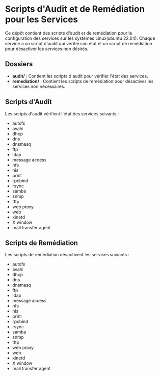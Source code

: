 # Scripts d'Audit et de Remédiation pour les Services

Ce dépôt contient des scripts d'audit et de remédiation pour la configuration des services sur les systèmes Linux(ubuntu 22.04). Chaque service a un script d'audit qui vérifie son état et un script de remédiation pour désactiver les services non désirés.

## Dossiers

- **audit/** : Contient les scripts d'audit pour vérifier l'état des services.
- **remediation/** : Contient les scripts de remédiation pour désactiver les services non nécessaires.

## Scripts d'Audit

Les scripts d'audit vérifient l'état des services suivants :
- autofs
- avahi
- dhcp
- dns
- dnsmasq
- ftp
- ldap
- message access
- nfs
- nis
- print
- rpcbind
- rsync
- samba
- snmp
- tftp
- web proxy
- web
- xinetd
- X window
- mail transfer agent

## Scripts de Remédiation

Les scripts de remédiation désactivent les services suivants :
- autofs
- avahi
- dhcp
- dns
- dnsmasq
- ftp
- ldap
- message access
- nfs
- nis
- print
- rpcbind
- rsync
- samba
- snmp
- tftp
- web proxy
- web
- xinetd
- X window
- mail transfer agent
